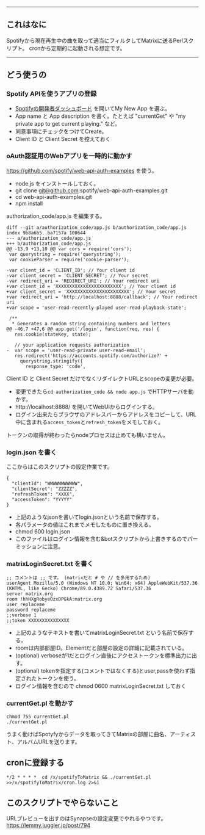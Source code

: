 
----
## これはなに

Spotifyから現在再生中の曲を取って適当にフィルタしてMatrixに送るPerlスクリプト。
cronから定期的に起動される想定です。

----
## どう使うの

### Spotify APIを使うアプリの登録
- [Spotifyの開発者ダッシュボード](https://developer.spotify.com/dashboard/applications) を開いてMy New App を選ぶ。
- App name と App description を書く。たとえば "currentGet" や "my private app to get current playing." など。
- 同意事項にチェックをつけてCreate。
- Client ID と Client Secret を控えておく

### oAuth認証用のWebアプリを一時的に動かす

https://github.com/spotify/web-api-auth-examples を使う。

- node.js をインストールしておく。
- git clone git@github.com:spotify/web-api-auth-examples.git
- cd web-api-auth-examples.git
- npm install

authorization_code/app.js を編集する。

```
diff --git a/authorization_code/app.js b/authorization_code/app.js
index 9b8a6b5..ba7157a 100644
--- a/authorization_code/app.js
+++ b/authorization_code/app.js
@@ -13,9 +13,10 @@ var cors = require('cors');
 var querystring = require('querystring');
 var cookieParser = require('cookie-parser');

-var client_id = 'CLIENT_ID'; // Your client id
-var client_secret = 'CLIENT_SECRET'; // Your secret
-var redirect_uri = 'REDIRECT_URI'; // Your redirect uri
+var client_id = 'XXXXXXXXXXXXXXXXXXXXXXXX'; // Your client id
+var client_secret = 'XXXXXXXXXXXXXXXXXXXXXXX'; // Your secret
+var redirect_uri = 'http://localhost:8888/callback'; // Your redirect uri
+var scope = 'user-read-recently-played user-read-playback-state';

 /**
  * Generates a random string containing numbers and letters
@@ -46,7 +47,6 @@ app.get('/login', function(req, res) {
   res.cookie(stateKey, state);

   // your application requests authorization
-  var scope = 'user-read-private user-read-email';
   res.redirect('https://accounts.spotify.com/authorize?' +
     querystring.stringify({
       response_type: 'code',
```

Client ID と Client Secret だけでなくリダイレクトURLとscopeの変更が必要。

- 変更できたら`cd authorization_code && node app.js` でHTTPサーバを動かす。
- http://localhost:8888/ を開いてWebUIからログインする。
- ログイン出来たらブラウザのアドレスバーからアドレスをコピーして、URL中に含まれる`access_token`と`refresh_token`をメモしておく。

トークンの取得が終わったらnodeプロセスは止めても構いません。

### login.json を書く

ここからはこのスクリプトの設定作業です。

```
{
  "clientId": "WWWWWWWWWWW",
  "clientSecret": "ZZZZZ",
  "refreshToken": "XXXX",
  "accessToken": "YYYYY"
}
```
- 上記のようなjsonを書いてlogin.jsonという名前で保存する。
- 各パラメータの値はこれまでメモしたものに置き換える。
- chmod 600 login.json
- このファイルはログイン情報を含む&botスクリプトから上書きするのでパーミッションに注意。

### matrixLoginSecret.txt を書く

```
;; コメントは ;; です。 (matrixだと # や // を多用するため)
userAgent Mozilla/5.0 (Windows NT 10.0; Win64; x64) AppleWebKit/537.36 (KHTML, like Gecko) Chrome/89.0.4389.72 Safari/537.36
server matrix.org
room !hhHXgRobyeOzxDPGkA:matrix.org
user replaceme
password replaceme
;;verbose 1
;;token XXXXXXXXXXXXXXX
```

- 上記のようなテキストを書いてmatrixLoginSecret.txt という名前で保存する。
- roomは内部部屋ID。Elementだと部屋の設定の詳細に記載されている。
- (optional) verboseが1だとログイン直後にアクセストークンを標準出力に出す。
- (optional) tokenを指定する(コメントではなくする)とuser,passを使わず指定されたトークンを使う。
- ログイン情報を含むので chmod 0600 matrixLoginSecret.txt しておく

### currentGet.pl を動かす

```
chmod 755 currentGet.pl
./currentGet.pl
```

うまく動けばSpotyfyからデータを取ってきてMatrixの部屋に曲名、アーティスト、アルバムURLを送ります。

## cronに登録する

```
*/2 * * * *  cd /x/spotifyToMatrix && ./currentGet.pl >>/x/spotifyToMatrix/cron.log 2>&1
```

## このスクリプトでやらないこと

URLプレビューを出すのはSynapseの設定変更でやれるやつです。 https://lemmy.juggler.jp/post/794
